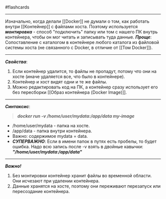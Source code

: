 #flashcards
***
Изначально, когда делали [[Docker]] не думали о том, как работать внутри [[Контейнер]] с файлами хоста. Поэтому используется ***монтировка*** - способ "подключить" папку или том с нашего ПК внутрь контейнера, чтобы он мог читать и записывать туда данные.
***Проще***:
	Сопоставление с каталогом в контейнере любого каталога из файловой системы хоста (не связанного с Docker, в отличие от [[Том Docker]]).
***
***Свойства***:
1. Если контейнер удалится, то файлы не пропадут, потому что они на хосте (иначе удаляется все, что было в контейнере).
2. Контейнер и хост видят одни и те же файлы.
3. Можно редактировать код на ПК, а контейнер сразу использует его без пересборки [[Образ контейнера (Docker Image)]].
***
***Синтаксис***:
>***docker run -v /home/user/mydata:/app/data my-image***
- /home/user/mydata - папка на хосте.
- /app/data - папка внутри контейнера.
- Важно: содержимое mydata = data.
- ***СУПЕРВАЖНО***:
	Если в имени папок в путях есть пробелы, то будет ошибка. Надо всю запись после -v взять в двойные кавычки:
		***"/home/user/mydata***:***/app/data"***
***
***Важно!***
1. Без монтировки контейнер хранит файлы во временной области. Они исчезают при удалении контейнера.
2. Данные хранятся на хосте, поэтому они переживают перезапуск или пересоздание контейнера.
<!--SR:!2025-10-08,9,250-->